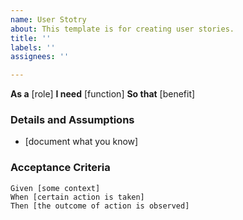 ```yaml
---
name: User Stotry
about: This template is for creating user stories.
title: ''
labels: ''
assignees: ''

---
```


**As a** [role]
**I need** [function]
**So that** [benefit]

 ### Details and Assumptions
 * [document what you know]

 ### Acceptance Criteria 

 ```gherkin
 Given [some context]
 When [certain action is taken]
 Then [the outcome of action is observed]
 ```
